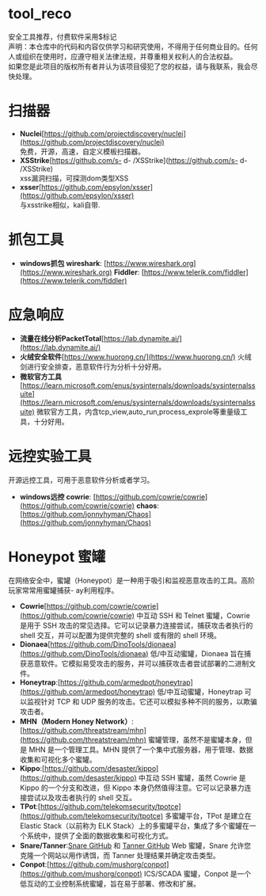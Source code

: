 # tool_reco
安全工具推荐，付费软件采用$标记  
声明：本仓库中的代码和内容仅供学习和研究使用，不得用于任何商业目的。任何人或组织在使用时，应遵守相关法律法规，并尊重相关权利人的合法权益。  
如果您是此项目的版权所有者并认为该项目侵犯了您的权益，请与我联系，我会尽快处理。  

# 扫描器
-  **Nuclei**[https://github.com/projectdiscovery/nuclei](https://github.com/projectdiscovery/nuclei)  
  免费，开源，高速，自定义模板扫描器。  
- **XSStrike**[https://github.com/s-  d-  /XSStrike](https://github.com/s-  d-  /XSStrike)  
  xss漏洞扫描，可探测dom类型XSS  
-  **xsser**[https://github.com/epsylon/xsser](https://github.com/epsylon/xsser)  
  与xsstrike相似，kali自带.  

# 抓包工具
-  **windows抓包**
  **wireshark**: [https://www.wireshark.org](https://www.wireshark.org)
  **Fiddler**: [https://www.telerik.com/fiddler](https://www.telerik.com/fiddler)

# 应急响应
-  **流量在线分析PacketTotal**[https://lab.dynamite.ai/](https://lab.dynamite.ai/)
-  **火绒安全软件**[https://www.huorong.cn/](https://www.huorong.cn/)
  火绒剑进行安全排查，恶意软件行为分析十分好用。
-  **微软官方工具**[https://learn.microsoft.com/enus/sysinternals/downloads/sysinternalssuite](https://learn.microsoft.com/enus/sysinternals/downloads/sysinternalssuite)
  微软官方工具，内含tcp_view,auto_run,process_exprole等重量级工具，十分好用。
  
# 远控实验工具
  开源远控工具，可用于恶意软件分析或者学习。
-  **windows远控**
  **cowrie**: [https://github.com/cowrie/cowrie](https://github.com/cowrie/cowrie)
  **chaos**: [https://github.com/jonnyhyman/Chaos](https://github.com/jonnyhyman/Chaos)


# Honeypot 蜜罐
在网络安全中，蜜罐（Honeypot）是一种用于吸引和监视恶意攻击的工具。高阶玩家常常用蜜罐捕获-  ay利用程序。
-  **Cowrie**[https://github.com/cowrie/cowrie](https://github.com/cowrie/cowrie)
  中互动 SSH 和 Telnet 蜜罐，Cowrie 是用于 SSH 攻击的常见选择。它可以记录暴力连接尝试，捕获攻击者执行的 shell 交互，并可以配置为提供完整的 shell 或有限的 shell 环境。
-  **Dionaea**[https://github.com/DinoTools/dionaea](https://github.com/DinoTools/dionaea)
  低/中互动蜜罐，Dionaea 旨在捕获恶意软件。它模拟易受攻击的服务，并可以捕获攻击者尝试部署的二进制文件。
-  **Honeytrap**:[https://github.com/armedpot/honeytrap](https://github.com/armedpot/honeytrap)
  低/中互动蜜罐，Honeytrap 可以监视针对 TCP 和 UDP 服务的攻击。它还可以模拟多种不同的服务，以欺骗攻击者。
-  **MHN（Modern Honey Network）**:[https://github.com/threatstream/mhn](https://github.com/threatstream/mhn)
  蜜罐管理，虽然不是蜜罐本身，但是 MHN 是一个管理工具。MHN 提供了一个集中式服务器，用于管理、数据收集和可视化多个蜜罐。
-  **Kippo**:[https://github.com/desaster/kippo](https://github.com/desaster/kippo)
  中互动 SSH 蜜罐，虽然 Cowrie 是 Kippo 的一个分支和改进，但 Kippo 本身仍然值得注意。它可以记录暴力连接尝试以及攻击者执行的 shell 交互。
-  **TPot**:[https://github.com/telekomsecurity/tpotce](https://github.com/telekomsecurity/tpotce)
  多蜜罐平台，TPot 是建立在 Elastic Stack（以前称为 ELK Stack）上的多蜜罐平台，集成了多个蜜罐在一个系统中，提供了全面的数据收集和可视化方式。
-  **Snare/Tanner**:[Snare GitHub](https://github.com/mushorg/snare) 和 [Tanner GitHub](https://github.com/mushorg/tanner)
  Web 蜜罐，Snare 允许您克隆一个网站以用作诱饵，而 Tanner 处理结果并确定攻击类型。
-  **Conpot**:[https://github.com/mushorg/conpot](https://github.com/mushorg/conpot)
  ICS/SCADA 蜜罐，Conpot 是一个低互动的工业控制系统蜜罐，旨在易于部署、修改和扩展。




